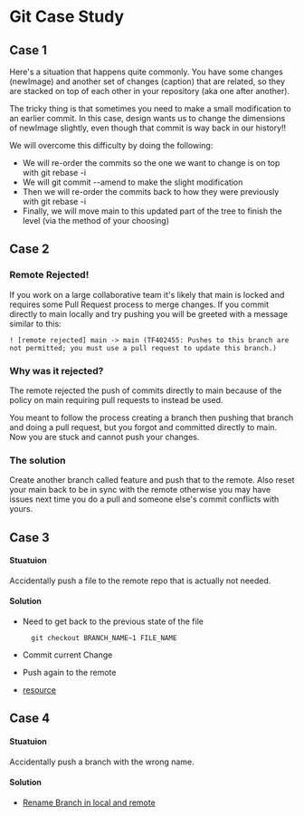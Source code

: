 # Git Case Study

## Case 1
Here's a situation that happens quite commonly. You have some changes (newImage) and another set of changes (caption) that are related, so they are stacked on top of each other in your repository (aka one after another).

The tricky thing is that sometimes you need to make a small modification to an earlier commit. In this case, design wants us to change the dimensions of newImage slightly, even though that commit is way back in our history!!

We will overcome this difficulty by doing the following:

- We will re-order the commits so the one we want to change is on top with git rebase -i
- We will git commit --amend to make the slight modification
- Then we will re-order the commits back to how they were previously with git rebase -i
- Finally, we will move main to this updated part of the tree to finish the level (via the method of your choosing)


## Case 2

### Remote Rejected!
If you work on a large collaborative team it's likely that main is locked and requires some Pull Request process to merge changes. If you commit directly to main locally and try pushing you will be greeted with a message similar to this:

    ! [remote rejected] main -> main (TF402455: Pushes to this branch are not permitted; you must use a pull request to update this branch.)

### Why was it rejected?
The remote rejected the push of commits directly to main because of the policy on main requiring pull requests to instead be used.

You meant to follow the process creating a branch then pushing that branch and doing a pull request, but you forgot and committed directly to main. Now you are stuck and cannot push your changes.

### The solution
Create another branch called feature and push that to the remote. Also reset your main back to be in sync with the remote otherwise you may have issues next time you do a pull and someone else's commit conflicts with yours.

## Case 3
#### Stuatuion
Accidentally push a file to the remote repo that is actually not needed.

#### Solution
- Need to get back to the previous state of the file

		git checkout BRANCH_NAME~1 FILE_NAME

- Commit current Change
- Push again to the remote
- [resource](https://stackoverflow.com/a/725893/4245112)



## Case 4
#### Stuatuion
Accidentally push a branch with the wrong name.

#### Solution
- [Rename Branch in local and remote](https://stackoverflow.com/a/45561865/4245112)

